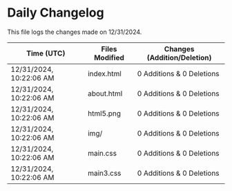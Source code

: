 # Daily Changelog

This file logs the changes made on 12/31/2024.

| Time (UTC)             | Files Modified                    | Changes (Addition/Deletion) |
|------------------------|-----------------------------------|-----------------------------|
| 12/31/2024, 10:22:06 AM | index.html | 0 Additions & 0 Deletions |
| 12/31/2024, 10:22:06 AM | about.html | 0 Additions & 0 Deletions |
| 12/31/2024, 10:22:06 AM | html5.png | 0 Additions & 0 Deletions |
| 12/31/2024, 10:22:06 AM | img/ | 0 Additions & 0 Deletions |
| 12/31/2024, 10:22:06 AM | main.css | 0 Additions & 0 Deletions |
| 12/31/2024, 10:22:06 AM | main3.css | 0 Additions & 0 Deletions |

